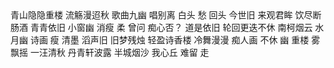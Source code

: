 <!DOCTYPE html>
<html lang="en">
<head>
    <meta charset="UTF-8">
    <title>Title</title>
</head>
<body>
青山隐隐重楼
流觞漫迢秋
歌曲九幽
唱别离
白头
愁
回头
今世旧
来观君眸
饮尽断肠酒
青青依旧
小窗幽
消瘦
柔
曾问
痴心否？
道是依旧
轮回更迭不休
南柯烟云
水月幽
诗画
瘦
清墨
滔声旧
旧梦残烛
轻盈诗香楼
冷舞漫漫
痴人画
不休
幽
重楼
雾飘摇
一汪清秋
丹青轩波露
半城烟沙
我心丘
难留
走
</body>
</html>
